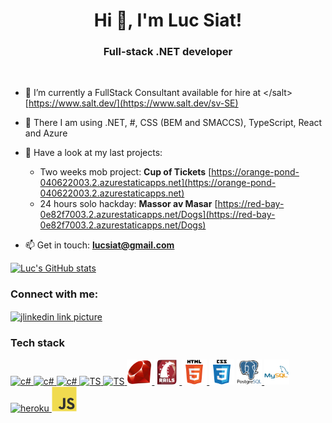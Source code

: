 <h1 align="center">Hi 👋, I'm Luc Siat!</h1>
<h3 align="center">Full-stack .NET developer</h3> 
<br>


- 🔭 I’m currently a FullStack Consultant available for hire at \</salt\> [https://www.salt.dev/](https://www.salt.dev/sv-SE) 

- 🌱 There I am using .NET, #, CSS (BEM and SMACCS), TypeScript, React and Azure

- 📓 Have a look at my last projects:
  - Two weeks mob project: <strong>Cup of Tickets</strong> [https://orange-pond-040622003.2.azurestaticapps.net](https://orange-pond-040622003.2.azurestaticapps.net)
  - 24 hours solo hackday: <strong>Massor av Masar</strong> [https://red-bay-0e82f7003.2.azurestaticapps.net/Dogs](https://red-bay-0e82f7003.2.azurestaticapps.net/Dogs)

- 📫 Get in touch: **lucsiat@gmail.com**



[![Luc's GitHub stats](https://github-readme-stats.vercel.app/api?username=Luc-Siat)](https://github.com/anuraghazra/github-readme-stats)

<h3 align="left">Connect with me:</h3>

<p align="left">
  <a href="https://www.linkedin.com/in/luc-siat/" target="blank"><img align="center" src="https://raw.githubusercontent.com/rahuldkjain/github-profile-readme-generator/master/src/images/icons/Social/linked-in-alt.svg" alt="jlinkedin link picture" height="30" width="40" /></a>
</p>

<h3 align="left">Tech stack</h3>


<p align="left"> 
   <a href="https://learn.microsoft.com/en-us/dotnet/csharp/tour-of-csharp/" target="_blank" rel="noreferrer"> <img src="https://static.wikia.nocookie.net/wikies/images/4/43/Logo-csharp.png/revision/latest/scale-to-width-down/500?cb=20180617092325&path-prefix=ru" alt="c#" width="40" height="40"/> </a>
    <a href="https://dotnet.microsoft.com/en-us/" target="_blank" rel="noreferrer"> <img src="https://upload.wikimedia.org/wikipedia/commons/thumb/7/7d/Microsoft_.NET_logo.svg/1200px-Microsoft_.NET_logo.svg.png" alt="c#" width="40" height="40"/> </a>
      <a href="https://azure.microsoft.com/sv-se/free/search/?ef_id=_k_CjwKCAjwge2iBhBBEiwAfXDBR8iv9zeZoCPX-YajY1NaV-E5TQ4whWnGRi2sXLNfNrqL3bog1g9GIRoCmQYQAvD_BwE_k_&OCID=AIDcmmtops7fz5_SEM__k_CjwKCAjwge2iBhBBEiwAfXDBR8iv9zeZoCPX-YajY1NaV-E5TQ4whWnGRi2sXLNfNrqL3bog1g9GIRoCmQYQAvD_BwE_k_&gclid=CjwKCAjwge2iBhBBEiwAfXDBR8iv9zeZoCPX-YajY1NaV-E5TQ4whWnGRi2sXLNfNrqL3bog1g9GIRoCmQYQAvD_BwE" target="_blank" rel="noreferrer"> <img src="https://upload.wikimedia.org/wikipedia/commons/thumb/f/fa/Microsoft_Azure.svg/1200px-Microsoft_Azure.svg.png" alt="c#" width="40" height="40"/> </a>
   <a href="https://www.typescriptlang.org/" target="_blank" rel="noreferrer"> <img src="https://github.com/Luc-Siat/Luc-Siat/assets/95415989/d4bef3a7-4698-4b30-9c23-ce7f64050807" alt="TS" width="40" height="40"/> </a>
   <a href="https://react.dev/" target="_blank" rel="noreferrer"> <img src="https://upload.wikimedia.org/wikipedia/commons/thumb/a/a7/React-icon.svg/1200px-React-icon.svg.png" alt="TS" width="40" height="40"/> </a> 
  <a href="https://www.ruby-lang.org/en/" target="_blank" rel="noreferrer"> <img src="https://raw.githubusercontent.com/devicons/devicon/master/icons/ruby/ruby-original.svg" alt="ruby" width="40" height="40"/> </a>
  <a href="https://rubyonrails.org" target="_blank" rel="noreferrer"> <img src="https://raw.githubusercontent.com/devicons/devicon/master/icons/rails/rails-original-wordmark.svg" alt="rails" width="40" height="40"/> </a>
  <a href="https://www.w3.org/html/" target="_blank" rel="noreferrer"> <img src="https://raw.githubusercontent.com/devicons/devicon/master/icons/html5/html5-original-wordmark.svg" alt="html5" width="40" height="40"/> </a>
  <a href="https://www.w3schools.com/css/" target="_blank" rel="noreferrer"> <img src="https://raw.githubusercontent.com/devicons/devicon/master/icons/css3/css3-original-wordmark.svg" alt="css3" width="40" height="40"/></a>
  <a href="https://www.postgresql.org" target="_blank" rel="noreferrer"> <img src="https://raw.githubusercontent.com/devicons/devicon/master/icons/postgresql/postgresql-original-wordmark.svg" alt="postgresql" width="40" height="40"/> </a>
  <a href="https://www.mysql.com/" target="_blank" rel="noreferrer"> <img src="https://raw.githubusercontent.com/devicons/devicon/master/icons/mysql/mysql-original-wordmark.svg" alt="mysql" width="40" height="40"/> </a>
  <a href="https://heroku.com" target="_blank" rel="noreferrer"> <img src="https://www.vectorlogo.zone/logos/heroku/heroku-icon.svg" alt="heroku" width="40" height="40"/> </a> 
  <a href="https://developer.mozilla.org/en-US/docs/Web/JavaScript" target="_blank" rel="noreferrer"> <img src="https://raw.githubusercontent.com/devicons/devicon/master/icons/javascript/javascript-original.svg" alt="javascript" width="40" height="40"/> </a>
 </p>
 
 <br>
  <img src="https://komarev.com/ghpvc/?username=Luc-Siat&color=8AB0AB&style=for-the-badge" alt=""/>
